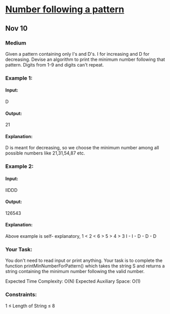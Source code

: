 # [Number following a pattern](https://www.geeksforgeeks.org/problems/number-following-a-pattern3126/1)
## Nov 10
### Medium

Given a pattern containing only I's and D's. I for increasing and D for decreasing. Devise an algorithm to print the minimum number following that pattern. Digits from 1-9 and digits can't repeat.

### Example 1:

#### Input:
D

#### Output:
21

#### Explanation:
D is meant for decreasing, so we choose the minimum number among all possible numbers like 21,31,54,87 etc.

### Example 2:

#### Input:
IIDDD

#### Output:
126543

#### Explanation:
Above example is self- explanatory,
1 < 2 < 6 > 5 > 4 > 3
  I - I - D - D - D

### Your Task:

You don't need to read input or print anything. Your task is to complete the function printMinNumberForPattern() which takes the string S and returns a string containing the minimum number following the valid number.

Expected Time Complexity: O(N)
Expected Auxiliary Space: O(1)

### Constraints:
1 ≤ Length of String ≤ 8